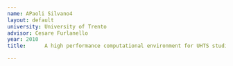 ```yaml
---
name: APaoli Silvano4
layout: default
university: University of Trento
advisor: Cesare Furlanello
year: 2010
title:  	A high performance computational environment for UHTS studies

---
```

